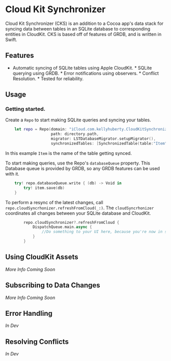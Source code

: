 # Cloud Kit Synchronizer #

Cloud Kit Synchronizer (CKS) is an addition to a Cocoa app's data stack for
syncing data between tables in an SQLite database to corresponding entities in
CloudKit. CKS is based off of features of GRDB, and is written in Swift.

## Features
* Automatic syncing of SQLite tables using Apple CloudKit. * SQLite querying
using GRDB. * Error notifications using observers. * Conflict Resolution. *
Tested for reliability.

## Usage

### Getting started.

Create a `Repo` to start making SQLite queries and syncing your tables.

```swift
	let repo = Repo(domain: "iCloud.com.kellyhuberty.CloudKitSynchronizer", 
					path: directory.path, 
					migrator: LSTDatabaseMigrator.setupMigrator(),
					synchronizedTables: [SynchronizedTable(table:"Item")] )
```

In this example `Item` is the name of the table getting synced.

To start making queries, use the Repo's `databaseQueue` property. This Database
queue is provided by GRDB, so any GRDB features can be used with it.

```swift
	try! repo.databaseQueue.write { (db) -> Void in
		try! item.save(db)
	}
```

To perform a resync of the latest changes, call `repo.cloudSyncrhonizer.refreshFromCloud(_:)`. The `cloudSyncrhonizer` coordinates all changes between your SQLite database and CloudKit.

```swift
        repo.cloudSynchronizer?.refreshFromCloud {
            DispatchQueue.main.async {
				//Do something to your UI here, because you're now in sync.
            }
        }
```

## Using CloudKit Assets
_More Info Coming Soon_

## Subscribing to Data Changes
_More Info Coming Soon_

## Error Handling
_In Dev_

## Resolving Conflicts
_In Dev_

